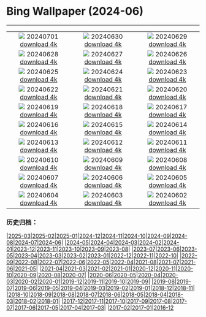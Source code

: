 # Bing Wallpaper (2024-06)
**************
| | | |
| :----: | :----: | :----: |
| ![](https://www.bing.com/th?id=OHR.FisgardLighthouse_EN-IN6359811191_1920x1080.jpg) 20240701 [download 4k](https://www.bing.com/th?id=OHR.FisgardLighthouse_EN-IN6359811191_UHD.jpg) | ![](https://www.bing.com/th?id=OHR.UbudBali_EN-IN5820803064_1920x1080.jpg) 20240630 [download 4k](https://www.bing.com/th?id=OHR.UbudBali_EN-IN5820803064_UHD.jpg) | ![](https://www.bing.com/th?id=OHR.TourCorsica_EN-IN1515947386_1920x1080.jpg) 20240629 [download 4k](https://www.bing.com/th?id=OHR.TourCorsica_EN-IN1515947386_UHD.jpg) |
| ![](https://www.bing.com/th?id=OHR.ChristopherPark_EN-IN0638219094_1920x1080.jpg) 20240628 [download 4k](https://www.bing.com/th?id=OHR.ChristopherPark_EN-IN0638219094_UHD.jpg) | ![](https://www.bing.com/th?id=OHR.FlorenceDuomo_EN-IN0160356722_1920x1080.jpg) 20240627 [download 4k](https://www.bing.com/th?id=OHR.FlorenceDuomo_EN-IN0160356722_UHD.jpg) | ![](https://www.bing.com/th?id=OHR.CardinalfishAnemone_EN-IN9820574473_1920x1080.jpg) 20240626 [download 4k](https://www.bing.com/th?id=OHR.CardinalfishAnemone_EN-IN9820574473_UHD.jpg) |
| ![](https://www.bing.com/th?id=OHR.FireWave_EN-IN8852870354_1920x1080.jpg) 20240625 [download 4k](https://www.bing.com/th?id=OHR.FireWave_EN-IN8852870354_UHD.jpg) | ![](https://www.bing.com/th?id=OHR.FloresIsland_EN-IN8603604106_1920x1080.jpg) 20240624 [download 4k](https://www.bing.com/th?id=OHR.FloresIsland_EN-IN8603604106_UHD.jpg) | ![](https://www.bing.com/th?id=OHR.DhakaBangladesh_EN-IN8185160838_1920x1080.jpg) 20240623 [download 4k](https://www.bing.com/th?id=OHR.DhakaBangladesh_EN-IN8185160838_UHD.jpg) |
| ![](https://www.bing.com/th?id=OHR.BrazilRainforest_EN-IN7651435144_1920x1080.jpg) 20240622 [download 4k](https://www.bing.com/th?id=OHR.BrazilRainforest_EN-IN7651435144_UHD.jpg) | ![](https://www.bing.com/th?id=OHR.RishikeshYoga_EN-IN7223104789_1920x1080.jpg) 20240621 [download 4k](https://www.bing.com/th?id=OHR.RishikeshYoga_EN-IN7223104789_UHD.jpg) | ![](https://www.bing.com/th?id=OHR.KokinoMacedonia_EN-IN6950788998_1920x1080.jpg) 20240620 [download 4k](https://www.bing.com/th?id=OHR.KokinoMacedonia_EN-IN6950788998_UHD.jpg) |
| ![](https://www.bing.com/th?id=OHR.LewaGiraffe_EN-IN6464213350_1920x1080.jpg) 20240619 [download 4k](https://www.bing.com/th?id=OHR.LewaGiraffe_EN-IN6464213350_UHD.jpg) | ![](https://www.bing.com/th?id=OHR.LupinIceland_EN-IN5917999831_1920x1080.jpg) 20240618 [download 4k](https://www.bing.com/th?id=OHR.LupinIceland_EN-IN5917999831_UHD.jpg) | ![](https://www.bing.com/th?id=OHR.HummingThistle_EN-IN5574978979_1920x1080.jpg) 20240617 [download 4k](https://www.bing.com/th?id=OHR.HummingThistle_EN-IN5574978979_UHD.jpg) |
| ![](https://www.bing.com/th?id=OHR.RedFoxDad_EN-IN5300607847_1920x1080.jpg) 20240616 [download 4k](https://www.bing.com/th?id=OHR.RedFoxDad_EN-IN5300607847_UHD.jpg) | ![](https://www.bing.com/th?id=OHR.NazareWave_EN-IN4905008694_1920x1080.jpg) 20240615 [download 4k](https://www.bing.com/th?id=OHR.NazareWave_EN-IN4905008694_UHD.jpg) | ![](https://www.bing.com/th?id=OHR.PeggysCove_EN-IN3870968283_1920x1080.jpg) 20240614 [download 4k](https://www.bing.com/th?id=OHR.PeggysCove_EN-IN3870968283_UHD.jpg) |
| ![](https://www.bing.com/th?id=OHR.RegistanUzbekistan_EN-IN9701496758_1920x1080.jpg) 20240613 [download 4k](https://www.bing.com/th?id=OHR.RegistanUzbekistan_EN-IN9701496758_UHD.jpg) | ![](https://www.bing.com/th?id=OHR.BigBendMilkyWay_EN-IN9317716190_1920x1080.jpg) 20240612 [download 4k](https://www.bing.com/th?id=OHR.BigBendMilkyWay_EN-IN9317716190_UHD.jpg) | ![](https://www.bing.com/th?id=OHR.GemsbokBotswana_EN-IN8918609883_1920x1080.jpg) 20240611 [download 4k](https://www.bing.com/th?id=OHR.GemsbokBotswana_EN-IN8918609883_UHD.jpg) |
| ![](https://www.bing.com/th?id=OHR.OsakaNight_EN-IN8651020175_1920x1080.jpg) 20240610 [download 4k](https://www.bing.com/th?id=OHR.OsakaNight_EN-IN8651020175_UHD.jpg) | ![](https://www.bing.com/th?id=OHR.BardenasBiosphere_EN-IN8176973788_1920x1080.jpg) 20240609 [download 4k](https://www.bing.com/th?id=OHR.BardenasBiosphere_EN-IN8176973788_UHD.jpg) | ![](https://www.bing.com/th?id=OHR.KillikRiverAlaska_EN-IN7273907470_1920x1080.jpg) 20240608 [download 4k](https://www.bing.com/th?id=OHR.KillikRiverAlaska_EN-IN7273907470_UHD.jpg) |
| ![](https://www.bing.com/th?id=OHR.HumpbackFamily_EN-IN7046950046_1920x1080.jpg) 20240607 [download 4k](https://www.bing.com/th?id=OHR.HumpbackFamily_EN-IN7046950046_UHD.jpg) | ![](https://www.bing.com/th?id=OHR.LesBravesNormandy_EN-IN6765304384_1920x1080.jpg) 20240606 [download 4k](https://www.bing.com/th?id=OHR.LesBravesNormandy_EN-IN6765304384_UHD.jpg) | ![](https://www.bing.com/th?id=OHR.MadagascarRiver_EN-IN6496543904_1920x1080.jpg) 20240605 [download 4k](https://www.bing.com/th?id=OHR.MadagascarRiver_EN-IN6496543904_UHD.jpg) |
| ![](https://www.bing.com/th?id=OHR.ChestnutBeeEater_EN-IN6283551210_1920x1080.jpg) 20240604 [download 4k](https://www.bing.com/th?id=OHR.ChestnutBeeEater_EN-IN6283551210_UHD.jpg) | ![](https://www.bing.com/th?id=OHR.JaswantThadaIN_EN-IN5851391718_1920x1080.jpg) 20240603 [download 4k](https://www.bing.com/th?id=OHR.JaswantThadaIN_EN-IN5851391718_UHD.jpg) | ![](https://www.bing.com/th?id=OHR.IndiaHampi_EN-IN5466875133_1920x1080.jpg) 20240602 [download 4k](https://www.bing.com/th?id=OHR.IndiaHampi_EN-IN5466875133_UHD.jpg) |

### 历史归档：

|[2025-03](bing/2025-03/2025-03.md)|[2025-02](bing/2025-02/2025-02.md)|[2025-01](bing/2025-01/2025-01.md)|[2024-12](bing/2024-12/2024-12.md)|[2024-11](bing/2024-11/2024-11.md)|[2024-10](bing/2024-10/2024-10.md)|[2024-09](bing/2024-09/2024-09.md)|[2024-08](bing/2024-08/2024-08.md)|[2024-07](bing/2024-07/2024-07.md)|[2024-06](bing/2024-06/2024-06.md)|
|[2024-05](bing/2024-05/2024-05.md)|[2024-04](bing/2024-04/2024-04.md)|[2024-03](bing/2024-03/2024-03.md)|[2024-02](bing/2024-02/2024-02.md)|[2024-01](bing/2024-01/2024-01.md)|[2023-12](bing/2023-12/2023-12.md)|[2023-11](bing/2023-11/2023-11.md)|[2023-10](bing/2023-10/2023-10.md)|[2023-09](bing/2023-09/2023-09.md)|[2023-08](bing/2023-08/2023-08.md)|
|[2023-07](bing/2023-07/2023-07.md)|[2023-06](bing/2023-06/2023-06.md)|[2023-05](bing/2023-05/2023-05.md)|[2023-04](bing/2023-04/2023-04.md)|[2023-03](bing/2023-03/2023-03.md)|[2023-02](bing/2023-02/2023-02.md)|[2023-01](bing/2023-01/2023-01.md)|[2022-12](bing/2022-12/2022-12.md)|[2022-11](bing/2022-11/2022-11.md)|[2022-10](bing/2022-10/2022-10.md)|
|[2022-09](bing/2022-09/2022-09.md)|[2022-08](bing/2022-08/2022-08.md)|[2022-07](bing/2022-07/2022-07.md)|[2022-06](bing/2022-06/2022-06.md)|[2022-05](bing/2022-05/2022-05.md)|[2022-04](bing/2022-04/2022-04.md)|[2021-08](bing/2021-08/2021-08.md)|[2021-07](bing/2021-07/2021-07.md)|[2021-06](bing/2021-06/2021-06.md)|[2021-05](bing/2021-05/2021-05.md)|
|[2021-04](bing/2021-04/2021-04.md)|[2021-03](bing/2021-03/2021-03.md)|[2021-02](bing/2021-02/2021-02.md)|[2021-01](bing/2021-01/2021-01.md)|[2020-12](bing/2020-12/2020-12.md)|[2020-11](bing/2020-11/2020-11.md)|[2020-10](bing/2020-10/2020-10.md)|[2020-09](bing/2020-09/2020-09.md)|[2020-08](bing/2020-08/2020-08.md)|[2020-07](bing/2020-07/2020-07.md)|
|[2020-06](bing/2020-06/2020-06.md)|[2020-05](bing/2020-05/2020-05.md)|[2020-04](bing/2020-04/2020-04.md)|[2020-03](bing/2020-03/2020-03.md)|[2020-02](bing/2020-02/2020-02.md)|[2020-01](bing/2020-01/2020-01.md)|[2019-12](bing/2019-12/2019-12.md)|[2019-11](bing/2019-11/2019-11.md)|[2019-10](bing/2019-10/2019-10.md)|[2019-09](bing/2019-09/2019-09.md)|
|[2019-08](bing/2019-08/2019-08.md)|[2019-07](bing/2019-07/2019-07.md)|[2019-06](bing/2019-06/2019-06.md)|[2019-05](bing/2019-05/2019-05.md)|[2019-04](bing/2019-04/2019-04.md)|[2019-03](bing/2019-03/2019-03.md)|[2019-02](bing/2019-02/2019-02.md)|[2019-01](bing/2019-01/2019-01.md)|[2018-12](bing/2018-12/2018-12.md)|[2018-11](bing/2018-11/2018-11.md)|
|[2018-10](bing/2018-10/2018-10.md)|[2018-09](bing/2018-09/2018-09.md)|[2018-08](bing/2018-08/2018-08.md)|[2018-07](bing/2018-07/2018-07.md)|[2018-06](bing/2018-06/2018-06.md)|[2018-05](bing/2018-05/2018-05.md)|[2018-04](bing/2018-04/2018-04.md)|[2018-03](bing/2018-03/2018-03.md)|[2018-02](bing/2018-02/2018-02.md)|[2018-01](bing/2018-01/2018-01.md)|
|[2017-12](bing/2017-12/2017-12.md)|[2017-11](bing/2017-11/2017-11.md)|[2017-10](bing/2017-10/2017-10.md)|[2017-09](bing/2017-09/2017-09.md)|[2017-08](bing/2017-08/2017-08.md)|[2017-07](bing/2017-07/2017-07.md)|[2017-06](bing/2017-06/2017-06.md)|[2017-05](bing/2017-05/2017-05.md)|[2017-04](bing/2017-04/2017-04.md)|[2017-03](bing/2017-03/2017-03.md)|
|[2017-02](bing/2017-02/2017-02.md)|[2017-01](bing/2017-01/2017-01.md)|[2016-12](bing/2016-12/2016-12.md)